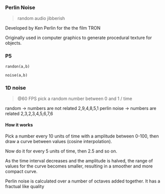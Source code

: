 ### Perlin Noise

> random audio jibberish

Developed by Ken Perlin for the the film TRON

Originally used in computer graphics to generate procedural texture for objects.

### P5 

`randon(a,b)`

`noise(a,b)`

### 1D noise

> @60 FPS pick a random number between 0 and 1 / time

random -> numbers are not related 2,9,4,8,5,1
perlin noise -> numbers are related 2,3,2,3,4,5,6,7,6


#### How it works

Pick a number every 10 units of time with a amplitude between 0-100, then draw a curve between values (cosine interpolation).

Now do it for every 5 units of time, then 2.5 and so on.

As the time interval decreases and the amplitude is halved, the range of values for the curve becomes smaller, resulting in a smoother and more compact curve.

Perlin noise is calculated over a number of octaves added together. It has a fractual like quality